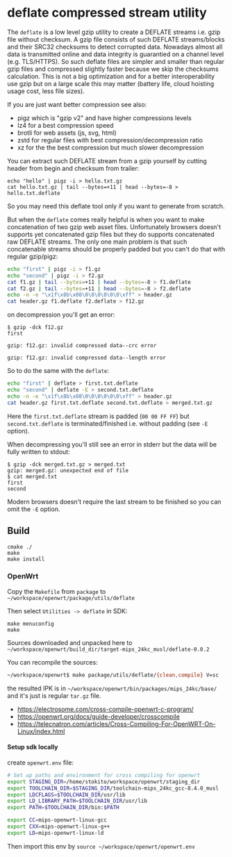 # deflate compressed stream utility

The `deflate` is a low level gzip utility to create a DEFLATE streams i.e. gzip file without checksum.
A gzip file consists of such DEFLATE streams/blocks and their SRC32 checksums to detect corrupted data.
Nowadays almost all data is transmitted online and data integrity is guarantied on a channel level (e.g. TLS/HTTPS).
So such deflate files are simpler and smaller than regular gzip files and compressed slightly faster because we skip the checksums calculation.
This is not a big optimization and for a better interoperability use gzip but on a large scale this may matter (battery life, cloud hoisting usage cost, less file sizes).

If you are just want better compression see also:
* pigz which is "gzip v2" and have higher compressions levels
* lz4 for a best compression speed
* brotli for web assets (js, svg, html)
* zstd for regular files with best compression/decompression ratio
* xz for the the best compression but much slower decompression

You can extract such DEFLATE stream from a gzip yourself by cutting header from begin and checksum from trailer: 
```
echo "hello" | pigz -i > hello.txt.gz
cat hello.txt.gz | tail --bytes=+11 | head --bytes=-8 > hello.txt.deflate
```

So you may need this deflate tool only if you want to generate from scratch. 
 
But when the `deflate` comes really helpful is when you want to make concatenation of two gzip web asset files.
Unfortunately browsers doesn't supports yet concatenated gzip files but they do supports concatenated raw DEFLATE streams.
The only one main problem is that such concatenable streams should be properly padded but you can't do that with regular gzip/pigz: 

```sh
echo "first" | pigz -i > f1.gz
echo "second" | pigz -i > f2.gz
cat f1.gz | tail --bytes=+11 | head --bytes=-8 > f1.deflate
cat f2.gz | tail --bytes=+11 | head --bytes=-8 > f2.deflate
echo -n -e "\x1f\x8b\x08\0\0\0\0\0\0\xff" > header.gz
cat header.gz f1.deflate f2.deflate > f12.gz
```

on decompression you'll get an error:
```
$ gzip -dck f12.gz
first

gzip: f12.gz: invalid compressed data--crc error

gzip: f12.gz: invalid compressed data--length error
```

So to do the same with the `deflate`:
```sh
echo "first" | deflate > first.txt.deflate
echo "second" | deflate -E > second.txt.deflate
echo -n -e "\x1f\x8b\x08\0\0\0\0\0\0\xff" > header.gz
cat header.gz first.txt.deflate second.txt.deflate > merged.txt.gz
```

Here the `first.txt.deflate` stream is padded (`00 00 FF FF`) but `second.txt.deflate` is terminated/finished i.e. without padding (see `-E` option).

When decompressing you'll still see an error in stderr but the data will be fully written to stdout:
```
$ gzip -dck merged.txt.gz > merged.txt
gzip: merged.gz: unexpected end of file
$ cat merged.txt
first
second
```

Modern browsers doesn't require the last stream to be finished so you can omit the `-E` option. 


## Build

```
cmake ./
make
make install
```

### OpenWrt
Copy the `Makefile` from `package` to `~/workspace/openwrt/package/utils/deflate`

Then select `Utilities -> deflate` in SDK:
 
```
make menuconfig
make
```

Sources downloaded and unpacked here to `~/workspace/openwrt/build_dir/target-mips_24kc_musl/deflate-0.0.2`

You can recompile the sources:
```bash
~/workspace/openwrt$ make package/utils/deflate/{clean,compile} V=sc
```

the resulted IPK is in `~/workspace/openwrt/bin/packages/mips_24kc/base/` and it's just is regular `tar.gz` file.

* https://electrosome.com/cross-compile-openwrt-c-program/
* https://openwrt.org/docs/guide-developer/crosscompile
* https://telecnatron.com/articles/Cross-Compiling-For-OpenWRT-On-Linux/index.html

#### Setup sdk locally
create `openwrt.env` file:

```sh
# Set up paths and environment for cross compiling for openwrt
export STAGING_DIR=/home/stokito/workspace/openwrt/staging_dir
export TOOLCHAIN_DIR=$STAGING_DIR/toolchain-mips_24kc_gcc-8.4.0_musl
export LDCFLAGS=$TOOLCHAIN_DIR/usr/lib
export LD_LIBRARY_PATH=$TOOLCHAIN_DIR/usr/lib
export PATH=$TOOLCHAIN_DIR/bin:$PATH

export CC=mips-openwrt-linux-gcc
export CXX=mips-openwrt-linux-g++
export LD=mips-openwrt-linux-ld
```

Then import this env by `source ~/workspace/openwrt/openwrt.env`